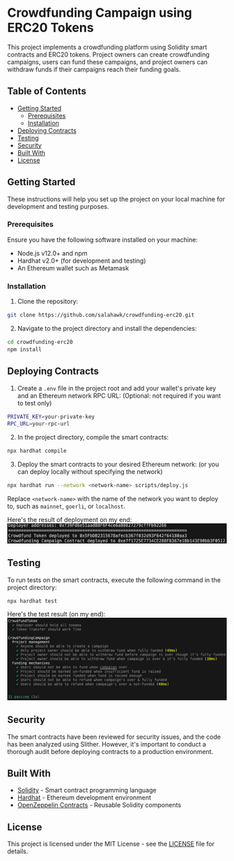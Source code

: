 # Crowdfunding Campaign using ERC20 Tokens

This project implements a crowdfunding platform using Solidity smart contracts and ERC20 tokens. Project owners can create crowdfunding campaigns, users can fund these campaigns, and project owners can withdraw funds if their campaigns reach their funding goals.

## Table of Contents

- [Getting Started](#getting-started)
  - [Prerequisites](#prerequisites)
  - [Installation](#installation)
- [Deploying Contracts](#deploying-contracts)
- [Testing](#testing)
- [Security](#security)
- [Built With](#built-with)
- [License](#license)

## Getting Started

These instructions will help you set up the project on your local machine for development and testing purposes.

### Prerequisites

Ensure you have the following software installed on your machine:

- Node.js v12.0+ and npm
- Hardhat v2.0+ (for development and testing)
- An Ethereum wallet such as Metamask

### Installation

1. Clone the repository:
```bash
git clone https://github.com/salahawk/crowdfunding-erc20.git
```

2. Navigate to the project directory and install the dependencies:
```bash
cd crowdfunding-erc20
npm install
```

## Deploying Contracts

1. Create a `.env` file in the project root and add your wallet's private key and an Ethereum network RPC URL: (Optional: not required if you want to test only)
```bash
PRIVATE_KEY=your-private-key
RPC_URL=your-rpc-url
```

2. In the project directory, compile the smart contracts:
```bash
npx hardhat compile
```

3. Deploy the smart contracts to your desired Ethereum network: (or you can deploy locally without specifying the network)
```bash
npx hardhat run --network <network-name> scripts/deploy.js
```
Replace `<network-name>` with the name of the network you want to deploy to, such as `mainnet`, `goerli`, or `localhost`.

Here's the result of deployment on my end:
![Test script result](deploy-result.png)


## Testing

To run tests on the smart contracts, execute the following command in the project directory:
```bash
npx hardhat test
```

Here's the test result (on my end):
![Test script result](test-result.png)



## Security

The smart contracts have been reviewed for security issues, and the code has been analyzed using Slither. However, it's important to conduct a thorough audit before deploying contracts to a production environment.

## Built With

- [Solidity](https://soliditylang.org/) - Smart contract programming language
- [Hardhat](https://hardhat.org/) - Ethereum development environment
- [OpenZeppelin Contracts](https://github.com/OpenZeppelin/openzeppelin-contracts) - Reusable Solidity components

## License

This project is licensed under the MIT License - see the [LICENSE](LICENSE) file for details.
